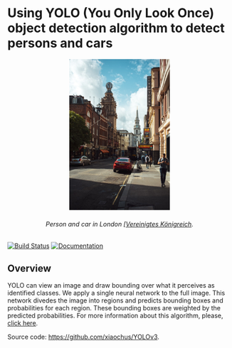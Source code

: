# Using YOLO (You Only Look Once) object detection algorithm to detect persons and cars

<p align="center"><img src="images/person-car.jpg" width="45%" height="45%"></p> 
<h6 align="center">Person and car in London [<a href="https://unsplash.com/photos/AvHBdfZ0HAQ">Vereinigtes Königreich</a>.</h6>

[![Build Status](https://travis-ci.org/keras-team/keras.svg?branch=master)](https://travis-ci.org/keras-team/keras) [![Documentation](https://img.shields.io/badge/api-reference-blue.svg)](https://www.tensorflow.org/api_docs/)

## Overview

YOLO can view an image and draw bounding over what it perceives as identified classes. We apply a single neural network to the full image. This network divedes the image into regions and predicts bounding boxes and probabilities for each region. These bounding boxes are weighted by the predicted probabilities. For more information about this algorithm, please, [click here](https://arxiv.org/abs/1804.02767).

Source code: https://github.com/xiaochus/YOLOv3.

## 


